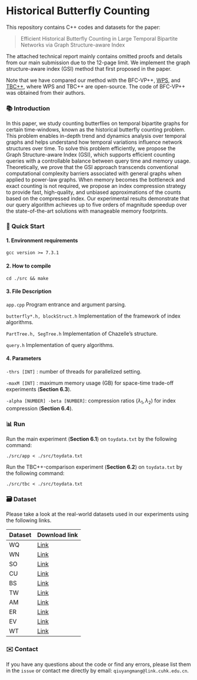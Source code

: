 # Historical Butterfly Counting

This repository contains C++ codes and datasets for the paper:

> Efficient Historical Butterfly Counting in Large Temporal Bipartite Networks via Graph Structure-aware Index

The attached technical report mainly contains omitted proofs and details from our main submission due to the 12-page limit. We implement the graph structure-aware index (GSI) method that first proposed in the paper.

Note that we have compared our method with the BFC-VP++, [WPS](https://github.com/CUHK-DBGroup/SIGMOD24-Butterfly-Bi-Triangle-Counting), and [TBC++](https://github.com/ZJU-DAILY/TBFC), where WPS and TBC++ are open-source. The code of BFC-VP++ was obtained from their authors.

### 📚 Introduction
In this paper, we study counting butterflies on temporal bipartite graphs for certain time-windows, known as the historical butterfly counting problem. This problem enables in-depth trend and dynamics analysis over temporal graphs and helps understand how temporal variations influence network structures over time. To solve this problem efficiently, we propose the Graph Structure-aware Index (GSI), which supports efficient counting queries with a controllable balance between query time and memory usage. Theoretically, we prove that the GSI approach transcends conventional computational complexity barriers associated with general graphs when applied to power-law graphs. When memory becomes the bottleneck and exact counting is not required, we propose an index compression strategy to provide fast, high-quality, and unbiased approximations of the counts based on the compressed index. Our experimental results demonstrate that our query algorithm achieves up to five orders of magnitude speedup over the state-of-the-art solutions with manageable memory footprints.



### 🚀 Quick Start
#### 1. Environment requirements

```
gcc version >= 7.3.1
```
#### 2. How to compile
```
cd ./src && make
```

#### 3. File Description
```app.cpp``` Program entrance and argument parsing.

```butterfly*.h, blockStruct.h``` Implementation of the framework of index algorithms.

```PartTree.h, SegTree.h``` Implementation of Chazelle’s structure.

```query.h``` Implementation of query algorithms.

#### 4. Parameters

``` -thrs [INT] ``` : number of threads for parallelized setting.

``` -maxM [INT] ``` : maximum memory usage (GB) for space-time trade-off experiments (**Section 6.3**).

``` -alpha [NUMBER] -beta [NUMBER] ```: compression ratios $(\lambda_1, \lambda_2)$ for index compression (**Section 6.4**).

###  📊 Run
Run the main experiment (**Section 6.1**) on `toydata.txt` by the following command:
```
./src/app < ./src/toydata.txt
```

Run the TBC++-comparison experiment (**Section 6.2**) on `toydata.txt` by the following command:
```
./src/tbc < ./src/toydata.txt
```

### 🗃️ Dataset 

Please take a look at the real-world datasets used in our experiments using the following links.


| Dataset | Download link |
| - | - |
| WQ | [Link](http://konect.cc/networks/edit-bnwikisource/) |
| WN | [Link](http://konect.cc/networks/edit-itwikinews/) |
| SO | [Link](http://konect.cc/networks/stackexchange-stackoverflow/) |
| CU | [Link](http://konect.cc/networks/citeulike-ti/) |
| BS | [Link](http://konect.cc/networks/bibsonomy-2ti/) |
| TW | [Link](http://konect.cc/networks/munmun_twitterex_ut/) |
| AM | [Link](http://konect.cc/networks/amazon-ratings/) |
| ER | [Link](http://konect.cc/networks/edit-ruwiktionary/) |
| EV | [Link](http://konect.cc/networks/edit-viwiki/) |
| WT | [Link](http://konect.cc/networks/edit-enwiktionary/) |

###  ✉️ Contact

If you have any questions about the code or find any errors, please list them in the `issue` or contact me directly by email: ```qiuyangmang@link.cuhk.edu.cn```.
